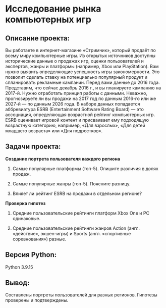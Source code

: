 # Исследование рынка компьютерных игр
## Описание проекта:

Вы работаете в интернет-магазине «Стримчик», который продаёт по всему миру компьютерные игры. 
Из открытых источников доступны исторические данные о продажах игр, оценки пользователей и экспертов, жанры и платформы (например, Xbox или PlayStation). 
Вам нужно выявить определяющие успешность игры закономерности. 
Это позволит сделать ставку на потенциально популярный продукт и спланировать рекламные кампании.
Перед вами данные до 2016 года. Представим, что сейчас декабрь 2016 г., и вы планируете кампанию на 2017-й. 
Нужно отработать принцип работы с данными. Неважно, прогнозируете ли вы продажи на 2017 год по данным 2016-го или же 2027-й — по данным 2026 года.
В наборе данных попадается аббревиатура ESRB (Entertainment Software Rating Board) — это ассоциация, определяющая возрастной рейтинг компьютерных игр. ESRB оценивает игровой контент и присваивает ему подходящую возрастную категорию, например, «Для взрослых», «Для детей младшего возраста» или «Для подростков».

## Задачи проекта: 

**Создание портрета пользователя каждого региона**

1) Самые популярные платформы (топ-5). Опишите различия в долях продаж.

2) Самые популярные жанры (топ-5). Поясните разницу.

3) Влияет ли рейтинг ESRB на продажи в отдельном регионе?

**Проверка гипотез**

1) Средние пользовательские рейтинги платформ Xbox One и PC одинаковые.

2) Средние пользовательские рейтинги жанров Action (англ. «действие», экшен-игры) и Sports (англ. «спортивные соревнования») разные.

## Версия Python:

Python 3.9.15

## Вывод:

Составлены портреты пользователей для разных регионов. Гипотезы проверены и подтверждены.
